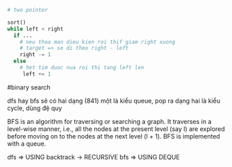 ```python
# two pointer

sort()
while left < right
  if ...
    # neu thoa man dieu kien roi thif giam right xuong
    # target => se di theo right - left
    right -= 1
  else
    # het tim duoc nua roi thi tang left len
     left += 1
```

#binary search


dfs hay bfs sẽ có hai dạng (841)
một là kiểu queue, pop ra
dạng hai là kiểu cycle, dùng đệ quy

BFS is an algorithm for traversing or searching a graph. It traverses in a level-wise manner, i.e., all the nodes at the present level (say l) are explored before moving on to the nodes at the next level (l + 1). BFS is implemented with a queue.

dfs => USING backtrack -> RECURSIVE
bfs => USING DEQUE